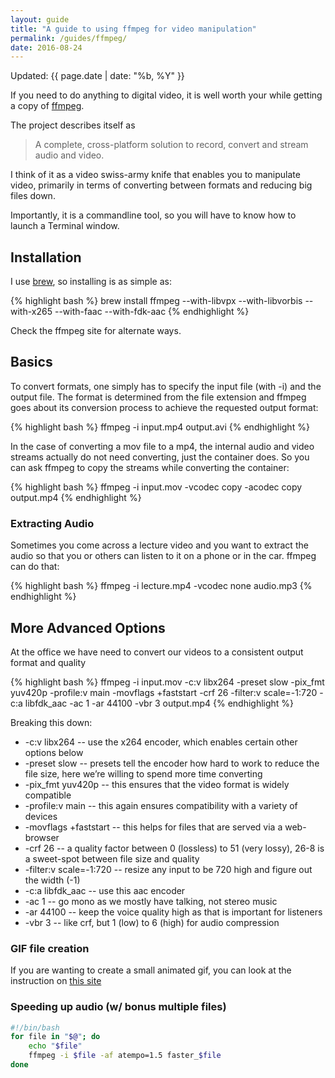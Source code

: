 ```yaml
---
layout: guide
title: "A guide to using ffmpeg for video manipulation"
permalink: /guides/ffmpeg/
date: 2016-08-24
---
```

Updated: {{ page.date | date: "%b, %Y" }}

If you need to do anything to digital video, it is well worth your while
getting a copy of [ffmpeg](https://ffmpeg.org/).

The project describes itself as

> A complete, cross-platform solution to record, convert and stream audio and video.

I think of it as a video swiss-army knife that enables you to manipulate video,
primarily in terms of converting between formats and reducing big files down.

Importantly, it is a commandline tool, so you will have to know how to launch a Terminal
window.

## Installation ##

I use [brew](https://brew.sh), so installing is as simple as:

{% highlight bash %}
brew install ffmpeg --with-libvpx --with-libvorbis --with-x265 --with-faac --with-fdk-aac
{% endhighlight %}

Check the ffmpeg site for alternate ways.

## Basics ##

To convert formats, one simply has to specify the input file (with -i) and the output
file. The format is determined from the file extension and ffmpeg goes about its
conversion process to achieve the requested output format:

{% highlight bash %}
ffmpeg -i input.mp4 output.avi
{% endhighlight %}

In the case of converting a mov file to a mp4, the internal audio and video streams
actually do not need converting, just the container does. So you can ask ffmpeg to 
copy the streams while converting the container:

{% highlight bash %}
ffmpeg -i input.mov -vcodec copy -acodec copy output.mp4
{% endhighlight %}

### Extracting Audio

Sometimes you come across a lecture video and you want to extract the audio so that
you or others can listen to it on a phone or in the car. ffmpeg can do that:

{% highlight bash %}
ffmpeg -i lecture.mp4 -vcodec none audio.mp3
{% endhighlight %}

## More Advanced Options

At the office we have need to convert our videos to a consistent output format and quality

{% highlight bash %}
ffmpeg -i input.mov -c:v libx264 -preset slow -pix_fmt yuv420p -profile:v main -movflags +faststart -crf 26 -filter:v scale=-1:720 -c:a libfdk_aac -ac 1 -ar 44100 -vbr 3 output.mp4
{% endhighlight %}

Breaking this down:

* -c:v libx264 -- use the x264 encoder, which enables certain other options below
* -preset slow -- presets tell the encoder how hard to work to reduce the file size, here we’re willing to spend more time converting
* -pix_fmt yuv420p -- this ensures that the video format is widely compatible
* -profile:v main -- this again ensures compatibility with a variety of devices
* -movflags +faststart -- this helps for files that are served via a web-browser
* -crf 26 -- a quality factor between 0 (lossless) to 51 (very lossy), 26-8 is a sweet-spot between file size and quality
* -filter:v scale=-1:720 -- resize any input to be 720 high and figure out the width (-1)
* -c:a libfdk_aac -- use this aac encoder
* -ac 1 -- go mono as we mostly have talking, not stereo music
* -ar 44100 -- keep the voice quality high as that is important for listeners
* -vbr 3 -- like crf, but 1 (low) to 6 (high) for audio compression

### GIF file creation

If you are wanting to create a small animated gif, you can look at the instruction
on [this site](http://blog.pkh.me/p/21-high-quality-gif-with-ffmpeg.html)

### Speeding up audio (w/ bonus multiple files)

```bash
#!/bin/bash
for file in "$@"; do
    echo "$file"
    ffmpeg -i $file -af atempo=1.5 faster_$file
done
```
